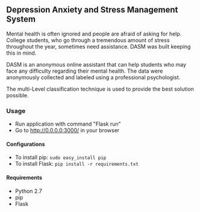 ## Depression Anxiety and Stress Management System

Mental health is often ignored and people are afraid of asking for help. College students, who go through a tremendous amount of stress throughout the year, sometimes need assistance.  DASM was built keeping this in mind.

DASM is an anonymous online assistant that can help students who may face any difficulty regarding their mental health. The data were anonymously collected and labeled using a professional psychologist. 

The multi-Level classification technique is used to provide the best solution possible.

### Usage

- Run application with command "Flask run"
- Go to http://0.0.0.0:3000/ in your browser

#### Configurations

- To install pip: `sudo easy_install pip`
- To install Flask: `pip install -r requirements.txt`


#### Requirements

- Python 2.7
- pip
- Flask
